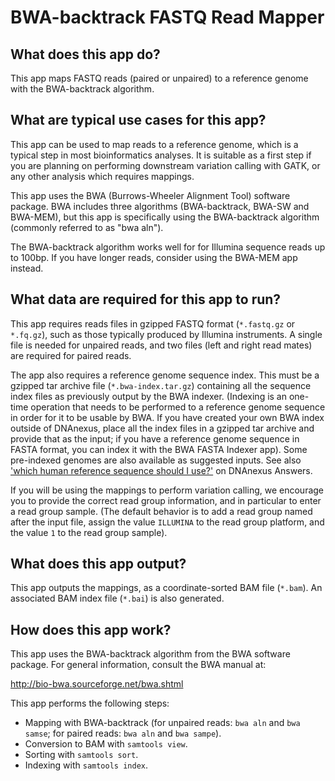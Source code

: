 # BWA-backtrack FASTQ Read Mapper

## What does this app do?

This app maps FASTQ reads (paired or unpaired) to a reference genome with the BWA-backtrack algorithm.

## What are typical use cases for this app?

This app can be used to map reads to a reference genome, which is a typical step in most bioinformatics
analyses. It is suitable as a first step if you are planning on performing downstream variation calling with GATK,
or any other analysis which requires mappings.

This app uses the BWA (Burrows-Wheeler Alignment Tool) software package. BWA includes three algorithms (BWA-backtrack,
BWA-SW and BWA-MEM), but this app is specifically using the BWA-backtrack algorithm (commonly referred to as "bwa aln").

The BWA-backtrack algorithm works well for for Illumina sequence reads up to 100bp. If you have longer reads, consider
using the BWA-MEM app instead.

## What data are required for this app to run?

This app requires reads files in gzipped FASTQ format (`*.fastq.gz` or `*.fq.gz`), such as those typically produced by Illumina
instruments. A single file is needed for unpaired reads, and two files (left and right read mates) are required for paired reads.

The app also requires a reference genome sequence index. This must be a gzipped tar archive file (`*.bwa-index.tar.gz`) containing
all the sequence index files as previously output by the BWA indexer. (Indexing is an one-time operation that needs to be performed to a
reference genome sequence in order for it to be usable by BWA. If you have created your own BWA index outside of DNAnexus,
place all the index files in a gzipped tar archive and provide that as the input; if you have a reference genome sequence in FASTA
format, you can index it with the BWA FASTA Indexer app). Some pre-indexed genomes are also available as suggested inputs. See
also ['which human reference sequence should I use?'](https://answers.dnanexus.com/p/183/) on DNAnexus Answers.

If you will be using the mappings to perform variation calling, we encourage you to provide the correct read group information,
and in particular to enter a read group sample. (The default behavior is to add a read group named after the input file, assign
the value `ILLUMINA` to the read group platform, and the value `1` to the read group sample).

## What does this app output?

This app outputs the mappings, as a coordinate-sorted BAM file (`*.bam`). An associated BAM index file (`*.bai`) is also generated.

## How does this app work?

This app uses the BWA-backtrack algorithm from the BWA software package. For general information, consult the BWA manual at:

http://bio-bwa.sourceforge.net/bwa.shtml

This app performs the following steps:

- Mapping with BWA-backtrack (for unpaired reads: `bwa aln` and `bwa samse`; for paired reads: `bwa aln` and `bwa sampe`).
- Conversion to BAM with `samtools view`.
- Sorting with `samtools sort`.
- Indexing with `samtools index`.

